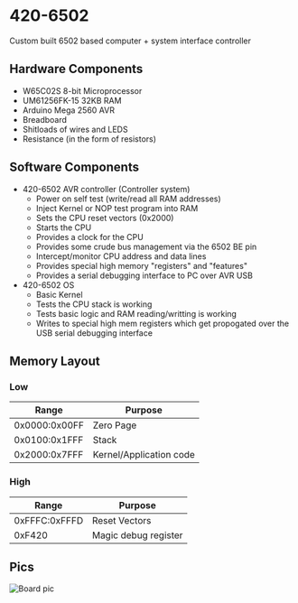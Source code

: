 # 420-6502
Custom built 6502 based computer + system interface controller

## Hardware Components
* W65C02S 8-bit Microprocessor
* UM61256FK-15 32KB RAM 
* Arduino Mega 2560 AVR 
* Breadboard
* Shitloads of wires and LEDS
* Resistance (in the form of resistors)

## Software Components
* 420-6502 AVR controller (Controller system)
  * Power on self test (write/read all RAM addresses)
  * Inject Kernel or NOP test program into RAM 
  * Sets the CPU reset vectors (0x2000)
  * Starts the CPU
  * Provides a clock for the CPU
  * Provides some crude bus management via the 6502 BE pin
  * Intercept/monitor CPU address and data lines
  * Provides special high memory "registers" and "features"
  * Provides a serial debugging interface to PC over AVR USB
* 420-6502 OS 
  * Basic Kernel
  * Tests the CPU stack is working 
  * Tests basic logic and RAM reading/writting is working
  * Writes to special high mem registers which get propogated over the USB serial debugging interface

## Memory Layout
### Low
| Range  | Purpose |
| ------------- | ------------- |
| 0x0000:0x00FF | Zero Page     |
| 0x0100:0x1FFF | Stack         |
| 0x2000:0x7FFF | Kernel/Application code |

### High
| Range  | Purpose |
| ------------- | ------------- |
| 0xFFFC:0xFFFD | Reset Vectors |
| 0xF420        | Magic debug register |


## Pics
![Board pic](/pic.png)

